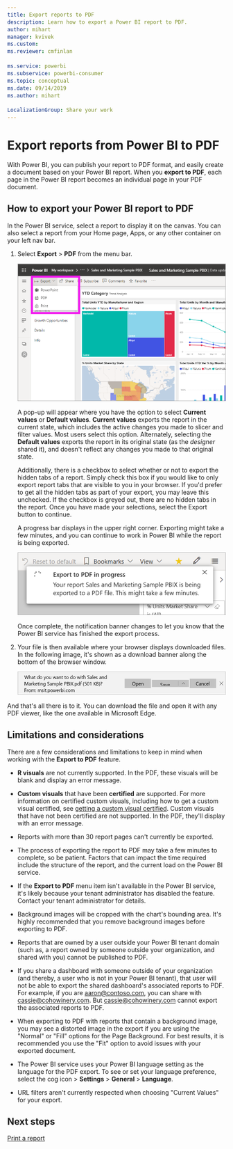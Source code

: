 ```yaml
---
title: Export reports to PDF
description: Learn how to export a Power BI report to PDF.
author: mihart
manager: kvivek
ms.custom:  
ms.reviewer: cmfinlan

ms.service: powerbi
ms.subservice: powerbi-consumer
ms.topic: conceptual
ms.date: 09/14/2019
ms.author: mihart

LocalizationGroup: Share your work
---
```

# Export reports from Power BI to PDF
With Power BI, you can publish your report to PDF format, and easily create a document based on your Power BI report. When you **export to PDF**, each page in the Power BI report becomes an individual page in your PDF document.

## How to export your Power BI report to PDF
In the Power BI service, select a report to display it on the canvas. You can also select a report from your Home page, Apps, or any other container on your left nav bar.

1. Select **Export** > **PDF** from the menu bar.

    ![Select Export from the menubar, arrow pointing to Export to PDF](media/end-user-pdf/power-bi-export.png)

    A pop-up will appear where you have the option to select **Current values** or **Default values**.  **Current values** exports the report in the current state, which includes the active changes you made to slicer and filter values.  Most users select this option.  Alternately, selecting the **Default values** exports the report in its original state (as the *designer* shared it), and doesn't reflect any changes you made to that original state.
    
    Additionally, there is a checkbox to select whether or not to export the hidden tabs of a report.  Simply check this box if you would like to only export report tabs that are visible to you in your browser.  If you'd prefer to get all the hidden tabs as part of your export, you may leave this unchecked.  If the checkbox is greyed out, there are no hidden tabs in the report.  Once you have made your selections, select the Export button to continue.
    
    A progress bar displays in the upper right corner. Exporting might take a few minutes, and you can continue to work in Power BI while the report is being exported.

    ![Export progress message](media/end-user-pdf/power-bi-export-progress.png)

    Once complete, the notification banner changes to let you know that the Power BI service has finished the export process.

2. Your file is then available where your browser displays downloaded files. In the following image, it's shown as a download banner along the bottom of the browser window.

    ![Downloaded file location](media/end-user-pdf/power-bi-export-done.png)

And that's all there is to it. You can download the file and open it with any PDF viewer, like the one available in Microsoft Edge.


## Limitations and considerations
There are a few considerations and limitations to keep in mind when working with the **Export to PDF** feature.

* **R visuals** are not currently supported. In the PDF, these visuals will be blank and display an error message.  

* **Custom visuals** that have been **certified** are supported. For more information on certified custom visuals, including how to get a custom visual certified, see [getting a custom visual certified](../power-bi-custom-visuals-certified.md). Custom visuals that have not been certified are not supported. In the PDF, they'll display with an error message.   

* Reports with more than 30 report pages can't currently be exported.

* The process of exporting the report to PDF may take a few minutes to complete, so be patient. Factors that can impact the time required include the structure of the report, and the current load on the Power BI service.

* If the **Export to PDF** menu item isn't available in the Power BI service, it's likely because your tenant administrator has disabled the feature. Contact your tenant administrator for details.

* Background images will be cropped with the chart's bounding area. It's highly recommended that you remove background images before exporting to PDF.

* Reports that are owned by a user outside your Power BI tenant domain (such as, a report owned by someone outside your organization, and shared with you) cannot be published to PDF.

* If you share a dashboard with someone outside of your organization (and thereby, a user who is not in your Power BI tenant), that user will not be able to export the shared dashboard's associated reports to PDF. For example, if you are aaron@contoso.com, you can share with cassie@cohowinery.com. But cassie@cohowinery.com cannot export the associated reports to PDF.

* When exporting to PDF with reports that contain a background image, you may see a distorted image in the export if you are using the "Normal" or "Fill" options for the Page Background.  For best results, it is recommended you use the "Fit" option to avoid issues with your exported document.

* The Power BI service uses your Power BI language setting as the language for the PDF export. To see or set your language preference, select the cog icon > **Settings** > **General** > **Language**.

* URL filters aren't currently respected when choosing "Current Values" for your export.

## Next steps
[Print a report](end-user-print.md)
